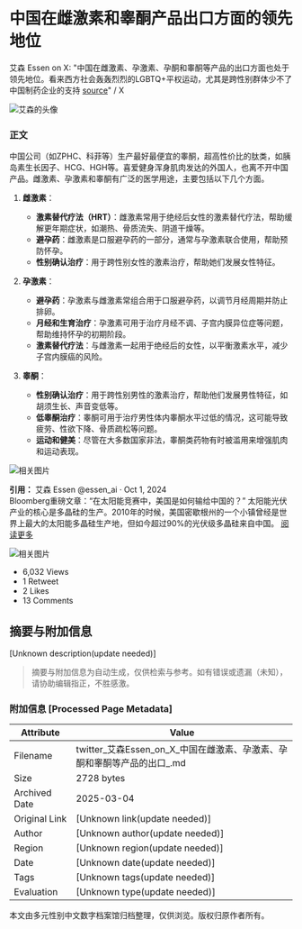 # 中国在雌激素和睾酮产品出口方面的领先地位

艾森 Essen on X: "中国在雌激素、孕激素、孕酮和睾酮等产品的出口方面也处于领先地位。看来西方社会轰轰烈烈的LGBTQ+平权运动，尤其是跨性别群体少不了中国制药企业的支持 [source](https://t.co/ai1Q1gB0mu)" / X

![艾森的头像](https://pbs.twimg.com/profile_images/1636688293768097794/7Or2AleD_normal.jpg)

### 正文
中国公司（如ZPHC、科菲等）生产最好最便宜的睾酮，超高性价比的肽类，如胰岛素生长因子、HCG、HGH等。喜爱健身浑身肌肉发达的外国人，也离不开中国产品。雌激素、孕激素和睾酮有广泛的医学用途，主要包括以下几个方面。

1. **雌激素**：
   - **激素替代疗法（HRT）**：雌激素常用于绝经后女性的激素替代疗法，帮助缓解更年期症状，如潮热、骨质流失、阴道干燥等。
   - **避孕药**：雌激素是口服避孕药的一部分，通常与孕激素联合使用，帮助预防怀孕。
   - **性别确认治疗**：用于跨性别女性的激素治疗，帮助她们发展女性特征。

2. **孕激素**：
   - **避孕药**：孕激素与雌激素常组合用于口服避孕药，以调节月经周期并防止排卵。
   - **月经和生育治疗**：孕激素可用于治疗月经不调、子宫内膜异位症等问题，帮助维持怀孕的初期阶段。
   - **激素替代疗法**：与雌激素一起用于绝经后的女性，以平衡激素水平，减少子宫内膜癌的风险。

3. **睾酮**：
   - **性别确认治疗**：用于跨性别男性的激素治疗，帮助他们发展男性特征，如胡须生长、声音变低等。
   - **低睾酮治疗**：睾酮可用于治疗男性体内睾酮水平过低的情况，这可能导致疲劳、性欲下降、骨质疏松等问题。
   - **运动和健美**：尽管在大多数国家非法，睾酮类药物有时被滥用来增强肌肉和运动表现。

![相关图片](https://pbs.twimg.com/media/GY_vcdRWQAA_klU?format=jpg&name=small)

**引用：** 
艾森 Essen @essen_ai · Oct 1, 2024  
Bloomberg重磅文章：“在太阳能竞赛中，美国是如何输给中国的？” 太阳能光伏产业的核心是多晶硅的生产。2010年的时候，美国密歇根州的一个小镇曾经是世界上最大的太阳能多晶硅生产地，但如今超过90%的光伏级多晶硅来自中国。 [阅读更多](x.com/essen_ai/status/1841148819775561867)

![相关图片](https://pbs.twimg.com/media/GY0TA4CWsAY-8Vk?format=jpg&name=small)

* 6,032 Views
* 1 Retweet
* 2 Likes
* 13 Comments
<!-- tcd_original_link https://twitter.com/essen_ai/status/1841956362311631325 -->


## 摘要与附加信息

<!-- tcd_abstract -->
[Unknown description(update needed)]
<!-- tcd_abstract_end -->

> 摘要与附加信息为自动生成，仅供检索与参考。如有错误或遗漏（未知），请协助编辑指正，不胜感激。

### 附加信息 [Processed Page Metadata]

| Attribute       | Value                                  |
|-----------------|----------------------------------------|
| Filename        | twitter_艾森Essen_on_X_中国在雌激素、孕激素、孕酮和睾酮等产品的出口_.md                             |
| Size            | 2728 bytes                           |
| Archived Date   | 2025-03-04                             |
| Original Link   | [Unknown link(update needed)]                       |
| Author          | [Unknown author(update needed)]                               |
| Region          | [Unknown region(update needed)]                               |
| Date            | [Unknown date(update needed)]                                 |
| Tags            | [Unknown tags(update needed)]                                 |
| Evaluation            | [Unknown type(update needed)]                                 |
<!-- tcd_table_end -->

本文由多元性别中文数字档案馆归档整理，仅供浏览。版权归原作者所有。
